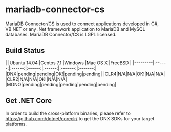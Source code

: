 # mariadb-connector-cs
MariaDB Connector/CS is used to connect applications developed in C#, VB.NET or any .Net framework application to MariaDB and MySQL databases. MariaDB Connector/CS is LGPL licensed.

Build Status
------------

|         |Ubuntu 14.04 |Centos 7.1 |Windows |Mac OS X |FreeBSD |
|---------|:------:|:------:|:------:|:------:|:-------:|:-------:|
|DNX|pending|pending|OK!|pending|pending|
|CLR4|N/A|N/A|OK!|N/A|N/A|
|CLR2|N/A|N/A|OK!|N/A|N/A|
|MONO|pending|pending|pending|pending|pending|

Get .NET Core
-------------
In order to build the cross-platform binaries, please refer to https://github.com/dotnet/coreclr/ to get the DNX SDKs for your target platforms.
